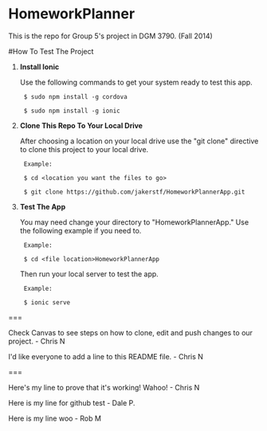 HomeworkPlanner
===============

This is the repo for Group 5's project in DGM 3790. (Fall 2014)

#How To Test The Project

1. **Install Ionic**

    Use the following commands to get your system ready to test this app.
        
        $ sudo npm install -g cordova
        
        $ sudo npm install -g ionic
        

2. **Clone This Repo To Your Local Drive**

    After choosing a location on your local drive use the "git clone" directive to clone this project to your local drive.
    
        Example:
        
        $ cd <location you want the files to go>
        
        $ git clone https://github.com/jakerstf/HomeworkPlannerApp.git
      
       

3. **Test The App**
    
    You may need change your directory to "HomeworkPlannerApp." Use the following example if you need to.
        
        Example:
        
        $ cd <file location>HomeworkPlannerApp
        
    Then run your local server to test the app.
        
        Example:
        
        $ ionic serve
        
        
        
        
        
        
        
        
        
===

Check Canvas to see steps on how to clone, edit and push changes to our project. - Chris N

I'd like everyone to add a line to this README file. - Chris N

===

Here's my line to prove that it's working! Wahoo! - Chris N

Here is my line for github test - Dale P.

Here is my line woo - Rob M
